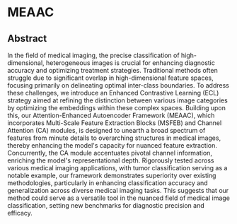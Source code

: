 # MEAAC
## Abstract
In the field of medical imaging, the precise classification of high-dimensional, heterogeneous images is crucial for enhancing diagnostic accuracy and optimizing treatment strategies. Traditional methods often struggle due to significant overlap in high-dimensional feature spaces, focusing primarily on delineating optimal inter-class boundaries. To address these challenges, we introduce an Enhanced Contrastive Learning (ECL) strategy aimed at refining the distinction between various image categories by optimizing the embeddings within these complex spaces. Building upon this, our Attention-Enhanced Autoencoder Framework (MEAAC), which incorporates Multi-Scale Feature Extraction Blocks (MSFEB) and Channel Attention (CA) modules, is designed to unearth a broad spectrum of features from minute details to overarching structures in medical images, thereby enhancing the model's capacity for nuanced feature extraction. Concurrently, the CA module accentuates pivotal channel information, enriching the model's representational depth. Rigorously tested across various medical imaging applications, with tumor classification serving as a notable example, our framework demonstrates superiority over existing methodologies, particularly in enhancing classification accuracy and generalization across diverse medical imaging tasks. This suggests that our method could serve as a versatile tool in the nuanced field of medical image classification, setting new benchmarks for diagnostic precision and efficacy.
